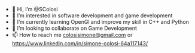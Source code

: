 - 👋 Hi, I’m @SColosi
- 👀 I’m interested in software development and game development
- 🌱 I’m currently learning OpenGl and improve my skill in C++ and Python
- 💞️ I’m looking to collaborate on Game Development
- 📫 How to reach me colosisimone@gmail.com or https://www.linkedin.com/in/simone-colosi-64a117143/

<!---
SColosi/SColosi is a ✨ special ✨ repository because its `README.md` (this file) appears on your GitHub profile.
You can click the Preview link to take a look at your changes.
--->
